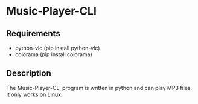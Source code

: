 # Music-Player-CLI

## Requirements
- python-vlc (pip install python-vlc)
- colorama (pip install colorama)

## Description
The Music-Player-CLI program is written in python and can play MP3 files.
It only works on Linux.

